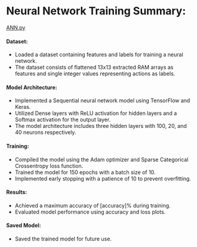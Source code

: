 # Neural Network Training Summary:

[ANN.py](https://github.com/sankalp-s/MSC_Thesis/blob/main/Neural%20Network/ANN.py)

#### Dataset:
- Loaded a dataset containing features and labels for training a neural network.
- The dataset consists of flattened 13x13 extracted RAM arrays as features and single integer values representing actions as labels.

#### Model Architecture:
- Implemented a Sequential neural network model using TensorFlow and Keras.
- Utilized Dense layers with ReLU activation for hidden layers and a Softmax activation for the output layer.
- The model architecture includes three hidden layers with 100, 20, and 40 neurons respectively.

#### Training:
- Compiled the model using the Adam optimizer and Sparse Categorical Crossentropy loss function.
- Trained the model for 150 epochs with a batch size of 10.
- Implemented early stopping with a patience of 10 to prevent overfitting.

#### Results:
- Achieved a maximum accuracy of [accuracy]% during training.
- Evaluated model performance using accuracy and loss plots.

#### Saved Model:
- Saved the trained model for future use.
